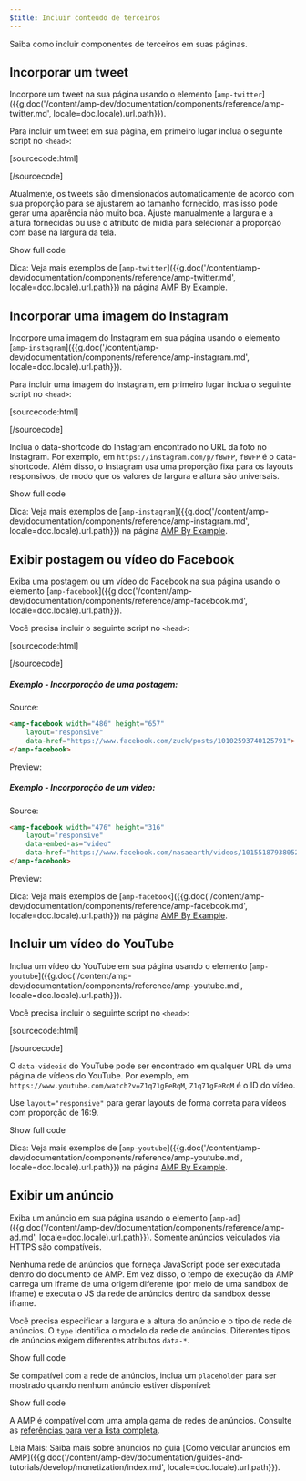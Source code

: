 ```yaml
---
$title: Incluir conteúdo de terceiros
---
```


Saiba como incluir componentes de terceiros em suas páginas.

## Incorporar um tweet

Incorpore um tweet na sua página
usando o elemento [`amp-twitter`]({{g.doc('/content/amp-dev/documentation/components/reference/amp-twitter.md', locale=doc.locale).url.path}}).

Para incluir um tweet em sua página,
em primeiro lugar inclua o seguinte script no `<head>`:

[sourcecode:html]
<script async custom-element="amp-twitter" src="https://cdn.ampproject.org/v0/amp-twitter-0.1.js"></script>
[/sourcecode]

Atualmente, os tweets são dimensionados automaticamente de acordo com sua proporção
para se ajustarem ao tamanho fornecido,
mas isso pode gerar uma aparência não muito boa.
Ajuste manualmente a largura e a altura fornecidas ou use o atributo de mídia
para selecionar a proporção com base na largura da tela.

<!-- embedded twitter example -->
<div>
<amp-iframe height="174"
            layout="fixed-height"
            sandbox="allow-scripts allow-forms allow-same-origin"
            resizable
            src="https://ampproject-b5f4c.firebaseapp.com/examples/thirdparty.twitter.embed.html">
  <div overflow tabindex="0" role="button" aria-label="Show more">Show full code</div>
  <div placeholder></div>
</amp-iframe>
</div>

Dica: Veja mais exemplos de [`amp-twitter`]({{g.doc('/content/amp-dev/documentation/components/reference/amp-twitter.md', locale=doc.locale).url.path}}) na página [AMP By Example](https://ampbyexample.com/components/amp-twitter/).

## Incorporar uma imagem do Instagram

Incorpore uma imagem do Instagram em sua página
usando o elemento [`amp-instagram`]({{g.doc('/content/amp-dev/documentation/components/reference/amp-instagram.md', locale=doc.locale).url.path}}).

Para incluir uma imagem do Instagram,
em primeiro lugar inclua o seguinte script no `<head>`:

[sourcecode:html]
<script async custom-element="amp-instagram" src="https://cdn.ampproject.org/v0/amp-instagram-0.1.js"></script>
[/sourcecode]

Inclua o data-shortcode do Instagram encontrado no URL da foto no Instagram.
Por exemplo, em `https://instagram.com/p/fBwFP`,
`fBwFP` é o data-shortcode.
Além disso, o Instagram usa uma proporção fixa para os layouts responsivos,
de modo que os valores de largura e altura são universais.

<!-- embedded Instagram example -->
<div>
<amp-iframe height="174"
            layout="fixed-height"
            sandbox="allow-scripts allow-forms allow-same-origin"
            resizable
            src="https://ampproject-b5f4c.firebaseapp.com/examples/thirdparty.instagram.embed.html">
  <div overflow tabindex="0" role="button" aria-label="Show more">Show full code</div>
  <div placeholder></div>
</amp-iframe>
</div>

Dica: Veja mais exemplos de [`amp-instagram`]({{g.doc('/content/amp-dev/documentation/components/reference/amp-instagram.md', locale=doc.locale).url.path}}) na página [AMP By Example](https://ampbyexample.com/components/amp-instagram/).

## Exibir postagem ou vídeo do Facebook

Exiba uma postagem ou um vídeo do Facebook na sua página
usando o elemento [`amp-facebook`]({{g.doc('/content/amp-dev/documentation/components/reference/amp-facebook.md', locale=doc.locale).url.path}}).

Você precisa incluir o seguinte script no `<head>`:

[sourcecode:html]
<script async custom-element="amp-facebook" src="https://cdn.ampproject.org/v0/amp-facebook-0.1.js"></script>
[/sourcecode]

##### Exemplo - Incorporação de uma postagem:

Source:
```html
<amp-facebook width="486" height="657"
    layout="responsive"
    data-href="https://www.facebook.com/zuck/posts/10102593740125791">
</amp-facebook>
```
Preview:
<amp-facebook width="486" height="657"
    layout="responsive"
    data-href="https://www.facebook.com/zuck/posts/10102593740125791">
</amp-facebook>

##### Exemplo - Incorporação de um vídeo:

Source:
```html
<amp-facebook width="476" height="316"
    layout="responsive"
    data-embed-as="video"
    data-href="https://www.facebook.com/nasaearth/videos/10155187938052139">
</amp-facebook>
```
Preview:
<amp-facebook width="476" height="316"
    layout="responsive"
    data-embed-as="video"
    data-href="https://www.facebook.com/nasaearth/videos/10155187938052139">
</amp-facebook>

Dica: Veja mais exemplos de [`amp-facebook`]({{g.doc('/content/amp-dev/documentation/components/reference/amp-facebook.md', locale=doc.locale).url.path}}) na página [AMP By Example](https://ampbyexample.com/components/amp-facebook/).

## Incluir um vídeo do YouTube

Inclua um vídeo do YouTube em sua página
usando o elemento [`amp-youtube`]({{g.doc('/content/amp-dev/documentation/components/reference/amp-youtube.md', locale=doc.locale).url.path}}).

Você precisa incluir o seguinte script no `<head>`:

[sourcecode:html]
<script async custom-element="amp-youtube" src="https://cdn.ampproject.org/v0/amp-youtube-0.1.js"></script>
[/sourcecode]

O `data-videoid` do YouTube pode ser encontrado em qualquer URL de uma página de vídeos do YouTube.
Por exemplo, em `https://www.youtube.com/watch?v=Z1q71gFeRqM`,
`Z1q71gFeRqM` é o ID do vídeo.

Use `layout="responsive"` para gerar layouts de forma correta para vídeos com proporção de 16:9.

<!-- embedded youtube example -->
<div>
<amp-iframe height="174"
            layout="fixed-height"
            sandbox="allow-scripts allow-forms allow-same-origin"
            resizable
            src="https://ampproject-b5f4c.firebaseapp.com/examples/responsive.youtube.embed.html">
  <div overflow tabindex="0" role="button" aria-label="Show more">Show full code</div>
  <div placeholder></div>
</amp-iframe>
</div>

Dica: Veja mais exemplos de [`amp-youtube`]({{g.doc('/content/amp-dev/documentation/components/reference/amp-youtube.md', locale=doc.locale).url.path}}) na página [AMP By Example](https://ampbyexample.com/components/amp-youtube/).

## Exibir um anúncio

Exiba um anúncio em sua página
usando o elemento [`amp-ad`]({{g.doc('/content/amp-dev/documentation/components/reference/amp-ad.md', locale=doc.locale).url.path}}).
Somente anúncios veiculados via HTTPS são compatíveis.

Nenhuma rede de anúncios que forneça JavaScript pode ser executada dentro do documento de AMP.
Em vez disso, o tempo de execução da AMP carrega um iframe de uma
origem diferente (por meio de uma sandbox de iframe)
e executa o JS da rede de anúncios dentro da sandbox desse iframe.

Você precisa especificar a largura e a altura do anúncio e o tipo de rede de anúncios.
O `type` identifica o modelo da rede de anúncios.
Diferentes tipos de anúncios exigem diferentes atributos `data-*`.

<!-- embedded ad example -->
<div>
<amp-iframe height="212"
            layout="fixed-height"
            sandbox="allow-scripts allow-forms allow-same-origin"
            resizable
            src="https://ampproject-b5f4c.firebaseapp.com/examples/thirdparty.ad-basic.embed.html">
  <div overflow tabindex="0" role="button" aria-label="Show more">Show full code</div>
  <div placeholder></div>
</amp-iframe>
</div>

Se compatível com a rede de anúncios,
inclua um `placeholder`
para ser mostrado quando nenhum anúncio estiver disponível:

<!-- embedded ad example -->
<div>
<amp-iframe height="232"
            layout="fixed-height"
            sandbox="allow-scripts allow-forms allow-same-origin"
            resizable
            src="https://ampproject-b5f4c.firebaseapp.com/examples/thirdparty.ad-placeholder.embed.html">
  <div overflow tabindex="0" role="button" aria-label="Show more">Show full code</div>
  <div placeholder></div>
</amp-iframe>
</div>

A AMP é compatível com uma ampla gama de redes de anúncios. Consulte as [referências para ver a lista completa](/pt_br/docs/reference/components/amp-ad.html#supported-ad-networks).

Leia Mais: Saiba mais sobre anúncios no guia [Como veicular anúncios em AMP]({{g.doc('/content/amp-dev/documentation/guides-and-tutorials/develop/monetization/index.md', locale=doc.locale).url.path}}).
